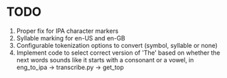 TODO
====

1. Proper fix for IPA character markers
2. Syllable marking for en-US and en-GB
3. Configurable tokenization options to convert (symbol, syllable or none)
4. Implement code to select correct version of 'The' based on whether the next words sounds like it starts with a consonant or a vowel, in eng_to_ipa -> transcribe.py -> get_top